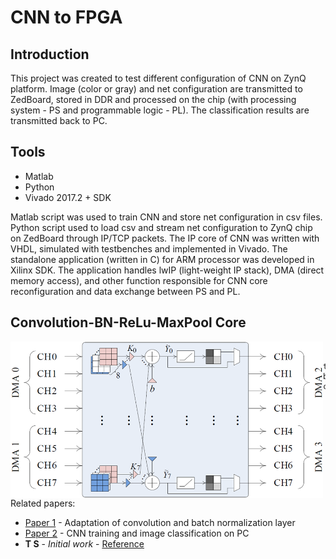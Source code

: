 # CNN to FPGA

## Introduction
This project was created to test different configuration of CNN on ZynQ platform. Image (color or gray) and net configuration are transmitted to ZedBoard, stored in DDR and processed on the chip (with processing system - PS and programmable logic - PL). The classification results are transmitted back to PC.

## Tools

* Matlab
* Python
* Vivado 2017.2 + SDK

Matlab script was used to train CNN and store net configuration in csv files. Python script used to load csv and stream net configuration to ZynQ chip on ZedBoard through IP/TCP packets. The IP core of CNN was written with VHDL, simulated with testbenches and implemented in Vivado. The standalone application (written in C) for ARM processor was developed in Xilinx SDK. The application handles lwIP (light-weight IP stack), DMA (direct memory access), and other function responsible for CNN core reconfiguration and data exchange between PS and PL. 

## Convolution-BN-ReLu-MaxPool Core

<img align="left" width="500" height="250" src="https://github.com/tomyslavs/cnn2fpga/blob/master/conv-core.png">  
<br/>

```
to be continued...
```

Related papers:
* [Paper 1](https://ieeexplore.ieee.org/document/8732160) - Adaptation of convolution and batch normalization layer
* [Paper 2](https://ieeexplore.ieee.org/document/8592464) - CNN training and image classification on PC
* **T S** - *Initial work* - [Reference](https://reference.here)
